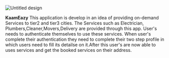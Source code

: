 ![Untitled design](https://github.com/devlopAndroid/KaamEazy/assets/96105594/08f11911-a1cc-4956-bc5c-b0ce01b25796)

**KaamEazy**
This application is develop in an idea of providing on-demand Services to tier2 and tier3 cities. The Services such as Electrician, Plumbers,Cleaner,Movers,Delivery are provided through this app. User's needs to authenticate themselves to use these services. When user's complete their authentication they need to complete their two step profile in which users need to fill its detailse on it.After this user's are now able to uses services and get the booked services on their address.

